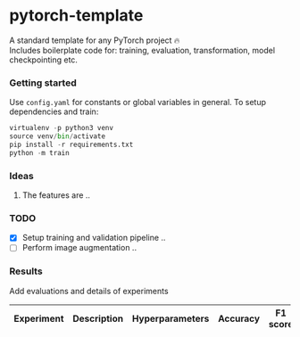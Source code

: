# pytorch-template
A standard template for any PyTorch project 🔥  
Includes boilerplate code for: training, evaluation, transformation, model checkpointing etc.

### Getting started
Use `config.yaml` for constants or global variables in general.
To setup dependencies and train:
```python
virtualenv -p python3 venv
source venv/bin/activate
pip install -r requirements.txt
python -m train
```

### Ideas
1. The features are ..

### TODO
- [x] Setup training and validation pipeline ..
- [ ] Perform image augmentation ..

### Results
Add evaluations and details of experiments

| Experiment | Description | Hyperparameters | Accuracy | F1 score
|-|-|-|-|-|




